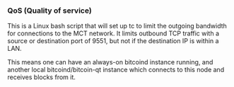### QoS (Quality of service) ###

This is a Linux bash script that will set up tc to limit the outgoing bandwidth for connections to the MCT network. It limits outbound TCP traffic with a source or destination port of 9551, but not if the destination IP is within a LAN.

This means one can have an always-on bitcoind instance running, and another local bitcoind/bitcoin-qt instance which connects to this node and receives blocks from it.
